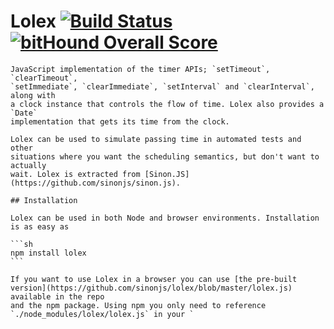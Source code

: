 # Lolex [![Build Status](https://secure.travis-ci.org/sinonjs/lolex.png)](http://travis-ci.org/sinonjs/lolex) [![bitHound Overall Score](https://www.bithound.io/github/sinonjs/lolex/badges/score.svg)](https://www.bithound.io/github/sinonjs/lolex)

    JavaScript implementation of the timer APIs; `setTimeout`, `clearTimeout`,
    `setImmediate`, `clearImmediate`, `setInterval` and `clearInterval`, along with
    a clock instance that controls the flow of time. Lolex also provides a `Date`
    implementation that gets its time from the clock.

    Lolex can be used to simulate passing time in automated tests and other
    situations where you want the scheduling semantics, but don't want to actually
    wait. Lolex is extracted from [Sinon.JS](https://github.com/sinonjs/sinon.js).

    ## Installation

    Lolex can be used in both Node and browser environments. Installation is as easy as

    ```sh
    npm install lolex
    ```

    If you want to use Lolex in a browser you can use [the pre-built
    version](https://github.com/sinonjs/lolex/blob/master/lolex.js) available in the repo
    and the npm package. Using npm you only need to reference `./node_modules/lolex/lolex.js` in your `
<script>` tags.

    You are always free to [build it
    yourself](https://github.com/sinonjs/lolex/blob/53ea4d9b9e5bcff53cc7c9755dc9aa340368cf1c/package.json#L22), of
    course.

    ## Usage

    To use lolex, create a new clock, schedule events on it using the timer
    functions and pass time using the `tick` method.

    ```js
    // In the browser distribution, a global `lolex` is already available
    var lolex = require("lolex");
    var clock = lolex.createClock();

    clock.setTimeout(function () {
    console.log("The poblano is a mild chili pepper originating in the state of Puebla, Mexico.");
    }, 15);

    // ...

    clock.tick(15);
    ```

    Upon executing the last line, an interesting fact about the
    [Poblano](http://en.wikipedia.org/wiki/Poblano) will be printed synchronously to
    the screen. If you want to simulate asynchronous behavior, you have to use your
    imagination when calling the various functions.

    The `next`, `runAll`, and `runToLast` methods are available to advance the clock. See the
    API Reference for more details.

    ### Faking the native timers

    When using lolex to test timers, you will most likely want to replace the native
    timers such that calling `setTimeout` actually schedules a callback with your
    clock instance, not the browser's internals.

    Calling `install` with no arguments achieves this. You can call `uninstall`
    later to restore things as they were again.

    ```js
    // In the browser distribution, a global `lolex` is already available
    var lolex = require("lolex");

    var clock = lolex.install();
    // Equivalent to
    // var clock = lolex.install(typeof global !== "undefined" ? global : window);

    setTimeout(fn, 15); // Schedules with clock.setTimeout

    clock.uninstall();
    // setTimeout is restored to the native implementation
    ```

    To hijack timers in another context pass it to the `install` method.

    ```js
    var lolex = require("lolex");
    var context = {
    setTimeout: setTimeout // By default context.setTimeout uses the global setTimeout
    }
    var clock = lolex.install(context);

    context.setTimeout(fn, 15); // Schedules with clock.setTimeout

    clock.uninstall();
    // context.setTimeout is restored to the original implementation
    ```

    Usually you want to install the timers onto the global object, so call `install`
    without arguments.

    ## API Reference

    ### `var clock = lolex.createClock([now[, loopLimit]])`

    Creates a clock. The default
    [epoch](https://en.wikipedia.org/wiki/Epoch_%28reference_date%29) is `0`.

    The `now` argument may be a number (in milliseconds) or a Date object.

    The `loopLimit` argument sets the maximum number of timers that will be run when calling `runAll()` before assuming
    that we have an infinite loop and throwing an error. The default is `1000`.

    ### `var clock = lolex.install([context[, now[, toFake[, loopLimit]]]])`

    ### `var clock = lolex.install([now[, toFake[, loopLimit]]])`

    Creates a clock and installs it onto the `context` object, or globally. The
    `now` argument is the same as in `lolex.createClock()`.

    `toFake` is an array of the names of the methods that should be faked. You can
    pick from `setTimeout`, `clearTimeout`, `setImmediate`, `clearImmediate`,
    `setInterval`, `clearInterval`, and `Date`. E.g. `lolex.install(["setTimeout",
    "clearTimeout"])`.

    The `loopLimit` argument is the same as in `lolex.createClock()`.

    ### `var id = clock.setTimeout(callback, timeout)`

    Schedules the callback to be fired once `timeout` milliseconds have ticked by.

    In Node.js `setTimeout` returns a timer object. Lolex will do the same, however
    its `ref()` and `unref()` methods have no effect.

    In browsers a timer ID is returned.

    ### `clock.clearTimeout(id)`

    Clears the timer given the ID or timer object, as long as it was created using
    `setTimeout`.

    ### `var id = clock.setInterval(callback, timeout)`

    Schedules the callback to be fired every time `timeout` milliseconds have ticked
    by.

    In Node.js `setInterval` returns a timer object. Lolex will do the same, however
    its `ref()` and `unref()` methods have no effect.

    In browsers a timer ID is returned.

    ### `clock.clearInterval(id)`

    Clears the timer given the ID or timer object, as long as it was created using
    `setInterval`.

    ### `var id = clock.setImmediate(callback)`

    Schedules the callback to be fired once `0` milliseconds have ticked by. Note
    that you'll still have to call `clock.tick()` for the callback to fire. If
    called during a tick the callback won't fire until `1` millisecond has ticked
    by.

    In Node.js `setImmediate` returns a timer object. Lolex will do the same,
    however its `ref()` and `unref()` methods have no effect.

    In browsers a timer ID is returned.

    ### `clock.clearImmediate(id)`

    Clears the timer given the ID or timer object, as long as it was created using
    `setImmediate`.

    ### `clock.hrtime(prevTime?)`
    Only available in Node.JS, mimicks process.hrtime().

    ### `clock.tick(time)`

    Advance the clock, firing callbacks if necessary. `time` may be the number of
    milliseconds to advance the clock by or a human-readable string. Valid string
    formats are `"08"` for eight seconds, `"01:00"` for one minute and `"02:34:10"`
    for two hours, 34 minutes and ten seconds.

    `time` may be negative, which causes the clock to change but won't fire any
    callbacks.

    ### `clock.next()`

    Advances the clock to the the moment of the first scheduled timer, firing it.

    ### `clock.runAll()`

    This runs all pending timers until there are none remaining. If new timers are added while it is executing they will
    be run as well.

    This makes it easier to run asynchronous tests to completion without worrying about the number of timers they use,
    or the delays in those timers.

    It runs a maximum of `loopLimit` times after which it assumes there is an infinite loop of timers and throws an
    error.

    ### `clock.runToLast()`

    This takes note of the last scheduled timer when it is run, and advances the
    clock to that time firing callbacks as necessary.

    If new timers are added while it is executing they will be run only if they
    would occur before this time.

    This is useful when you want to run a test to completion, but the test recursively
    sets timers that would cause `runAll` to trigger an infinite loop warning.

    ### `clock.setSystemTime([now])`

    This simulates a user changing the system clock while your program is running.
    It affects the current time but it does not in itself cause e.g. timers to fire;
    they will fire exactly as they would have done without the call to
    setSystemTime().

    ### `clock.uninstall()`

    Restores the original methods on the `context` that was passed to
    `lolex.install`, or the native timers if no `context` was given.

    ### `Date`

    Implements the `Date` object but using the clock to provide the correct time.

    ## Running tests

    Lolex has a comprehensive test suite. If you're thinking of contributing bug
    fixes or suggesting new features, you need to make sure you have not broken any
    tests. You are also expected to add tests for any new behavior.

    ### On node:

    ```sh
    npm test
    ```

    Or, if you prefer more verbose output:

    ```
    $(npm bin)/mocha ./test/lolex-test.js
    ```

    ### In the browser

    [Mochify](https://github.com/mantoni/mochify.js) is used to run the tests in
    PhantomJS. Make sure you have `phantomjs` installed. Then:

    ```sh
    npm test-headless
    ```

    ## License

    BSD 3-clause "New" or "Revised" License (see LICENSE file)
